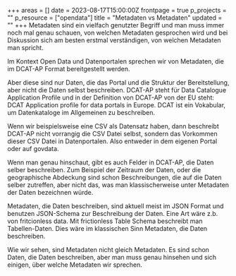 +++ 
areas = []
date = 2023-08-17T15:00:00Z
frontpage = true
p_projects = ""
p_resource = ["opendata"]
title = "Metadaten vs Metadaten"
updated = ""
+++
Metadaten sind ein vielfach genutzter Begriff und man muss immer noch mal genau schauen, von welchen Metadaten gesprochen wird und bei Diskussion sich am besten erstmal verständigen, von welchen Metadaten man spricht.

Im Kontext Open Data und Datenportalen sprechen wir von Metadaten, die im DCAT-AP Format bereitgestellt werden.

Aber diese sind nur Daten, die das Portal und die Struktur der Bereitstellung, aber nicht die Daten selbst beschreiben. DCAT-AP steht für Data Catalogue Application Profile und in der Definition von DCAT-AP von der EU steht: DCAT Application profile for data portals in Europe. DCAT ist ein Vokabular, um Datenkataloge im Allgemeinen zu beschreiben.

Wenn wir beispielsweise eine CSV als Datensatz haben, dann beschreibt DCAT-AP nicht vorrangig die CSV Datei selbst, sondern das Vorkommen dieser CSV Datei in Datenportalen. Also entweder in dem eigenen Portal oder auf govdata.

Wenn man genau hinschaut, gibt es auch Felder in DCAT-AP, die Daten selber beschreiben. Zum Beispiel der Zeitraum der Daten, oder die geographische Abdeckung sind schon Beschreibungen, die auf die Daten selber zutreffen, aber nicht das, was man klassischerweise unter Metadaten der Daten bezeichnen würde.

Metadaten, die Daten beschreiben, sind aktuell meist im JSON Format und benutzen JSON-Schema zur Beschreibung der Daten. Eine Art wäre z.b. von fritcionless data. Mit frictionless Table Schema beschreibt man Tabellen-Daten. Dies wäre im klassischen Sinn Metadaten, die Daten beschreiben.

Wie wir sehen, sind Metadaten nicht gleich Metadaten. Es sind schon Daten, die Daten beschreiben, aber man muss genau hinsehen und sich einigen, über welche Metadaten wir sprechen.
